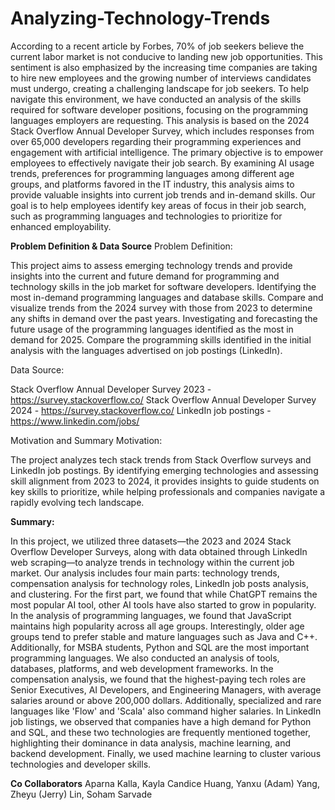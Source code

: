 # Analyzing-Technology-Trends
According to a recent article by Forbes, 70% of job seekers believe the current labor market is not conducive to landing new job opportunities. This sentiment is also emphasized by the increasing time companies are taking to hire new employees and the growing number of interviews candidates must undergo, creating a challenging landscape for job seekers. To help navigate this environment, we have conducted an analysis of the skills required for software developer positions, focusing on the programming languages employers are requesting. This analysis is based on the 2024 Stack Overflow Annual Developer Survey, which includes responses from over 65,000 developers regarding their programming experiences and engagement with artificial intelligence. The primary objective is to empower employees to effectively navigate their job search. By examining AI usage trends, preferences for programming languages among different age groups, and platforms favored in the IT industry, this analysis aims to provide valuable insights into current job trends and in-demand skills. Our goal is to help employees identify key areas of focus in their job search, such as programming languages and technologies to prioritize for enhanced employability.

**Problem Definition & Data Source**
Problem Definition:

This project aims to assess emerging technology trends and provide insights into the current and future demand for programming and technology skills in the job market for software developers. Identifying the most in-demand programming languages and database skills. Compare and visualize trends from the 2024 survey with those from 2023 to determine any shifts in demand over the past years. Investigating and forecasting the future usage of the programming languages identified as the most in demand for 2025. Compare the programming skills identified in the initial analysis with the languages advertised on job postings (LinkedIn).

Data Source:

Stack Overflow Annual Developer Survey 2023 - https://survey.stackoverflow.co/ Stack Overflow Annual Developer Survey 2024 - https://survey.stackoverflow.co/ LinkedIn job postings - https://www.linkedin.com/jobs/

Motivation and Summary
Motivation:

The project analyzes tech stack trends from Stack Overflow surveys and LinkedIn job postings. By identifying emerging technologies and assessing skill alignment from 2023 to 2024, it provides insights to guide students on key skills to prioritize, while helping professionals and companies navigate a rapidly evolving tech landscape.

**Summary:**

In this project, we utilized three datasets—the 2023 and 2024 Stack Overflow Developer Surveys, along with data obtained through LinkedIn web scraping—to analyze trends in technology within the current job market. Our analysis includes four main parts: technology trends, compensation analysis for technology roles, LinkedIn job posts analysis, and clustering. For the first part, we found that while ChatGPT remains the most popular AI tool, other AI tools have also started to grow in popularity. In the analysis of programming languages, we found that JavaScript maintains high popularity across all age groups. Interestingly, older age groups tend to prefer stable and mature languages such as Java and C++. Additionally, for MSBA students, Python and SQL are the most important programming languages. We also conducted an analysis of tools, databases, platforms, and web development frameworks. In the compensation analysis, we found that the highest-paying tech roles are Senior Executives, AI Developers, and Engineering Managers, with average salaries around or above 200,000 dollars. Additionally, specialized and rare languages like 'Flow' and 'Scala' also command higher salaries. In LinkedIn job listings, we observed that companies have a high demand for Python and SQL, and these two technologies are frequently mentioned together, highlighting their dominance in data analysis, machine learning, and backend development. Finally, we used machine learning to cluster various technologies and developer skills.

**Co Collaborators**
Aparna Kalla, Kayla Candice Huang, Yanxu (Adam) Yang, Zheyu (Jerry) Lin, Soham Sarvade
